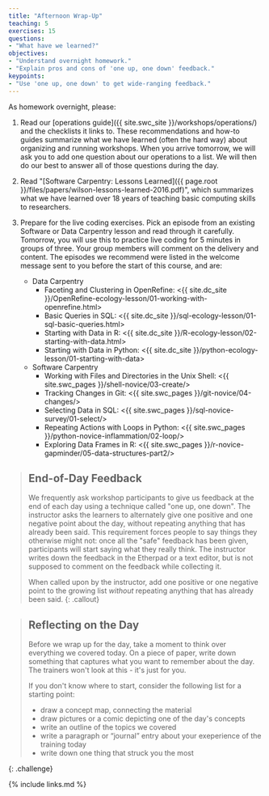 ```yaml
---
title: "Afternoon Wrap-Up"
teaching: 5
exercises: 15
questions:
- "What have we learned?"
objectives:
- "Understand overnight homework."
- "Explain pros and cons of 'one up, one down' feedback."
keypoints:
- "Use 'one up, one down' to get wide-ranging feedback."
---
```


As homework overnight, please:

1.  Read our [operations guide]({{ site.swc_site }}/workshops/operations/) and the checklists it links to.
    These recommendations and how-to guides summarize what we have learned (often the hard way)
    about organizing and running workshops.
    When you arrive tomorrow, we will ask you to add one question about our operations to a list.
    We will then do our best to answer all of those questions during the day.

2.  Read "[Software Carpentry: Lessons Learned]({{ page.root }}/files/papers/wilson-lessons-learned-2016.pdf)",
    which summarizes what we have learned over 18 years of teaching basic computing skills to researchers.

3.  Prepare for the live coding exercises.
    Pick an episode from an existing Software or Data Carpentry lesson and read through it carefully.
    Tomorrow, you will use this to practice live coding for 5 minutes in groups of three.
    Your group members will comment on the delivery and content.
    The episodes we recommend were listed in the welcome message
    sent to you before the start of this course, and are:
    *   Data Carpentry
        *   Faceting and Clustering in OpenRefine: <{{ site.dc_site }}/OpenRefine-ecology-lesson/01-working-with-openrefine.html>
        *   Basic Queries in SQL: <{{ site.dc_site }}/sql-ecology-lesson/01-sql-basic-queries.html>
        *   Starting with Data in R: <{{ site.dc_site }}/R-ecology-lesson/02-starting-with-data.html>
        *   Starting with Data in Python: <{{ site.dc_site }}/python-ecology-lesson/01-starting-with-data>
    *   Software Carpentry
        *   Working with Files and Directories in the Unix Shell: <{{ site.swc_pages }}/shell-novice/03-create/>
        *   Tracking Changes in Git: <{{ site.swc_pages }}/git-novice/04-changes/>
        *   Selecting Data in SQL: <{{ site.swc_pages }}/sql-novice-survey/01-select/>
        *   Repeating Actions with Loops in Python: <{{ site.swc_pages }}/python-novice-inflammation/02-loop/>
        *   Exploring Data Frames in R: <{{ site.swc_pages }}/r-novice-gapminder/05-data-structures-part2/>

> ## End-of-Day Feedback
>
> We frequently ask workshop participants to give us feedback at the end
> of each day using a technique called "one up, one down".  The
> instructor asks the learners to alternately give one positive and one
> negative point about the day, without repeating anything that has
> already been said.  This requirement forces people to say things they
> otherwise might not: once all the "safe" feedback has been given,
> participants will start saying what they really think. The instructor
> writes down the feedback in the Etherpad or a text editor,
> but is not supposed to comment on the feedback while collecting it.
>
> When called upon by the instructor, add one positive or one negative
> point to the growing list *without* repeating anything that has
> already been said.
{: .callout}

> ## Reflecting on the Day
> 
> Before we wrap up for the day, take a moment to think over 
> everything we covered today.  On a piece of paper, write 
> down something that captures what you want to remember about 
> the day.  The trainers won't look at this - it's just for you.  
> 
> If you don't know where to start, consider 
> the following list for a starting point: 
> 
> * draw a concept map, connecting the material
> * draw pictures or a comic depicting one of the day's concepts
> * write an outline of the topics we covered
> * write a paragraph or “journal” entry about your 
> exeperience of the training today
> * write down one thing that struck you the most
>
{: .challenge}

{% include links.md %}
